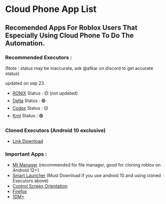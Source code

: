 # Cloud Phone App List
## Recomended Apps For Roblox Users That Especially Using Cloud Phone To Do The Automation.
### Recommended Executors :
(Note : status may be inaccurate, ask @afkar on discord to get accurate status)

updated on sep 23
- [RONIX](https://wearedevs.net/d/ronix) Status : 🟡 (not updated)
- [Delta](https://deltaexploits.gg/delta-executor-android) Status : 🟢
- [Codex](https://codex.lol/android) Status : 🟡 
- [Krnl](https://krnl.cat) Status : 🟢 

### Cloned Executors (Android 10 exclusive)
- [Link Download](https://afkar-store.web.id/setup)

### Important Apps :
- [Mt Manager](https://d.apkpure.com/b/APK/bin.mt.plus?version=latest) (recommended for file manager, good for cloning roblox on Android 12+)
- [Smart Launcher](https://d.apkpure.com/b/APK/ginlemon.flowerfree?version=latest) (Must Download if you use android 10 and using cloned Executors above)
- [Control Screen Orientation](https://d.apkpure.com/b/APK/ahapps.controlthescreenorientation?version=latest)
- [Firefox](https://d.apkpure.com/b/APK/org.mozilla.firefox?version=latest)
- [1DM+](https://s1.spiderdown.com/1DM/1DM%2B%20v18.2%20%28Patched%29.apk)